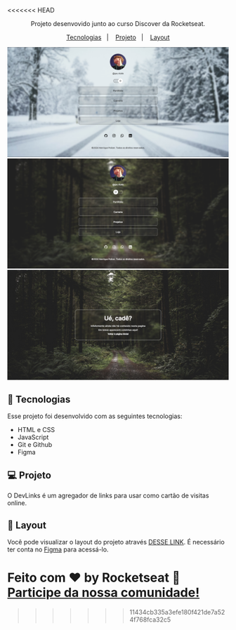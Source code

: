 
<<<<<<< HEAD
<p align="center">
Projeto desenvovido junto ao curso Discover da Rocketseat. <br/>

<p align="center">
  <a href="#-tecnologias">Tecnologias</a>&nbsp;&nbsp;&nbsp;|&nbsp;&nbsp;&nbsp;
  <a href="#-projeto">Projeto</a>&nbsp;&nbsp;&nbsp;|&nbsp;&nbsp;&nbsp;
  <a href="#-layout">Layout</a>
</p>

<p align="center">
  <img alt="License" src="projeto/assets/Captura de tela 2024-04-13 181816.png">
  <img alt="License" src="projeto/assets/Captura de tela 2024-04-13 181824.png">
  <img alt="License" src="projeto/assets/Captura de tela 2024-04-13 181836.png">
</p>

<div id="-tecnologias"></div> 

## 🚀 Tecnologias

Esse projeto foi desenvolvido com as seguintes tecnologias:

- HTML e CSS
- JavaScript
- Git e Github
- Figma

<div id="-projeto"></div> 

## 💻 Projeto

O DevLinks é um agregador de links para usar como cartão de visitas online.

<div id="-layout"></div> 

## 🔖 Layout

Você pode visualizar o layout do projeto através [DESSE LINK](https://www.figma.com/community/file/1187422022288947321). É necessário ter conta no [Figma](https://figma.com) para acessá-lo.

Feito com ♥ by Rocketseat :wave: [Participe da nossa comunidade!](https://discord.gg/rocketseat)
=======
>>>>>>> 11434cb335a3efe180f421de7a524f768fca32c5
